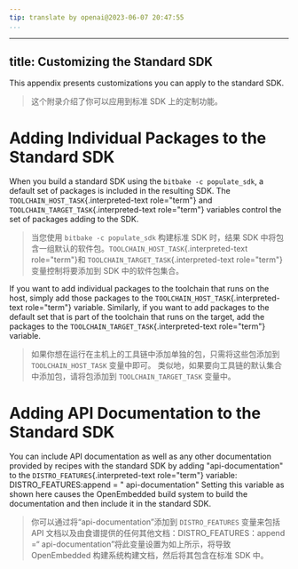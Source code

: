 ```yaml
---
tip: translate by openai@2023-06-07 20:47:55
...
```

---
title: Customizing the Standard SDK
-----------------------------------

This appendix presents customizations you can apply to the standard SDK.

> 这个附录介绍了你可以应用到标准 SDK 上的定制功能。

# Adding Individual Packages to the Standard SDK

When you build a standard SDK using the `bitbake -c populate_sdk`, a default set of packages is included in the resulting SDK. The `TOOLCHAIN_HOST_TASK`{.interpreted-text role="term"} and `TOOLCHAIN_TARGET_TASK`{.interpreted-text role="term"} variables control the set of packages adding to the SDK.

> 当您使用 `bitbake -c populate_sdk` 构建标准 SDK 时，结果 SDK 中将包含一组默认的软件包。`TOOLCHAIN_HOST_TASK`{.interpreted-text role="term"}和 `TOOLCHAIN_TARGET_TASK`{.interpreted-text role="term"}变量控制将要添加到 SDK 中的软件包集合。

If you want to add individual packages to the toolchain that runs on the host, simply add those packages to the `TOOLCHAIN_HOST_TASK`{.interpreted-text role="term"} variable. Similarly, if you want to add packages to the default set that is part of the toolchain that runs on the target, add the packages to the `TOOLCHAIN_TARGET_TASK`{.interpreted-text role="term"} variable.

> 如果你想在运行在主机上的工具链中添加单独的包，只需将这些包添加到 `TOOLCHAIN_HOST_TASK` 变量中即可。 类似地，如果要向工具链的默认集合中添加包，请将包添加到 `TOOLCHAIN_TARGET_TASK` 变量中。

# Adding API Documentation to the Standard SDK

You can include API documentation as well as any other documentation provided by recipes with the standard SDK by adding \"api-documentation\" to the `DISTRO_FEATURES`{.interpreted-text role="term"} variable: DISTRO_FEATURES:append = \" api-documentation\" Setting this variable as shown here causes the OpenEmbedded build system to build the documentation and then include it in the standard SDK.

> 你可以通过将“api-documentation”添加到 `DISTRO_FEATURES` 变量来包括 API 文档以及由食谱提供的任何其他文档：DISTRO_FEATURES：append =“ api-documentation”将此变量设置为如上所示，将导致 OpenEmbedded 构建系统构建文档，然后将其包含在标准 SDK 中。
